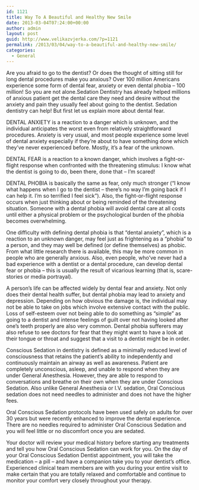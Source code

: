 ```yaml
---
id: 1121
title: Way To A Beautiful and Healthy New Smile
date: 2013-03-04T07:24:00+00:00
author: admin
layout: post
guid: http://www.velikazvjerka.com/?p=1121
permalink: /2013/03/04/way-to-a-beautiful-and-healthy-new-smile/
categories:
  - General
---
```

Are you afraid to go to the dentist? Or does the thought of sitting still for long dental procedures make you anxious? Over 100 million Americans experience some form of dental fear, anxiety or even dental phobia &#8211; 100 million! So you are not alone.Sedation Dentistry has already helped millions of anxious patient get the dental care they need and desire without the anxiety and pain they usually feel about going to the dentist. Sedation dentistry can help! But first let us explain more about dental fear.

DENTAL ANXIETY is a reaction to a danger which is unknown, and the individual anticipates the worst even from relatively straightforward procedures. Anxiety is very usual, and most people experience some level of dental anxiety especially if they&#8217;re about to have something done which they&#8217;ve never experienced before. Mostly, it&#8217;s a fear of the unknown.
  
DENTAL FEAR is a reaction to a known danger, which involves a fight-or-flight response when confronted with the threatening stimulus: I know what the dentist is going to do, been there, done that &#8211; I&#8217;m scared!
  
DENTAL PHOBIA is basically the same as fear, only much stronger (&#8220;I know what happens when I go to the dentist &#8211; there&#8217;s no way I&#8217;m going back if I can help it. I&#8217;m so terrified I feel sick&#8221;). Also, the fight-or-flight response occurs when just thinking about or being reminded of the threatening situation. Someone with a dental phobia will avoid dental care at all costs until either a physical problem or the psychological burden of the phobia becomes overwhelming.
  
One difficulty with defining dental phobia is that &#8220;dental anxiety&#8221;, which is a reaction to an unknown danger, may feel just as frightening as a &#8220;phobia&#8221; to a person, and they may well be defined (or define themselves) as phobic. From what little research there is available, this may be more common in people who are generally anxious. Also, even people, who&#8217;ve never had a bad experience with a dentist or a dental procedure, can develop dental fear or phobia &#8211; this is usually the result of vicarious learning (that is, scare-stories or media portrayal).
  
A person&#8217;s life can be affected widely by dental fear and anxiety. Not only does their dental health suffer, but dental phobia may lead to anxiety and depression. Depending on how obvious the damage is, the individual may not be able to take on jobs which involve extensive contact with the public. Loss of self-esteem over not being able to do something as &#8220;simple&#8221; as going to a dentist and intense feelings of guilt over not having looked after one&#8217;s teeth properly are also very common. Dental phobia sufferers may also refuse to see doctors for fear that they might want to have a look at their tongue or throat and suggest that a visit to a dentist might be in order.

Conscious Sedation in dentistry is defined as a minimally reduced level of consciousness that retains the patient&#8217;s ability to independently and continuously maintain an airway as well as awareness. Patient are completely unconscious, asleep, and unable to respond when they are under General Anesthesia. However, they are able to respond to conversations and breathe on their own when they are under Conscious Sedation. Also unlike General Anesthesia or I.V. sedation, Oral Conscious sedation does not need needles to administer and does not have the higher fees.

Oral Conscious Sedation protocols have been used safely on adults for over 30 years but were recently enhanced to improve the dental experience. There are no needles required to administer Oral Conscious Sedation and you will feel little or no discomfort once you are sedated.

Your doctor will review your medical history before starting any treatments and tell you how Oral Conscious Sedation can work for you. On the day of your Oral Conscious Sedation Dentist appointment, you will take the medication &#8211; a pill &#8211; and have a companion take you to your dentist&#8217;s office. Experienced clinical team members are with you during your entire visit to make certain that you are totally relaxed and comfortable and continue to monitor your comfort very closely throughout your therapy.